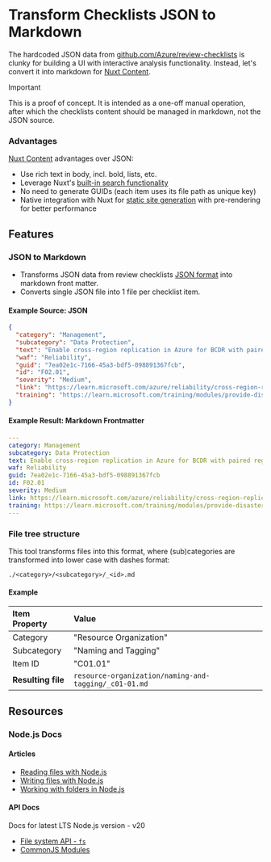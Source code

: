 # Transform Checklists JSON to Markdown

The hardcoded JSON data from [github.com/Azure/review-checklists](https://github.com/Azure/review-checklists) is clunky for building a UI with interactive analysis functionality. Instead, let's convert it into markdown for [Nuxt Content](https://content.nuxt.com/).

> [!IMPORTANT]
> This is a proof of concept. It is intended as a one-off manual operation, after which the checklists content should be managed in markdown, not the JSON source.

### Advantages 

[Nuxt Content](https://content.nuxt.com/) advantages over JSON:

- Use rich text in body, incl. bold, lists, etc.
- Leverage Nuxt's [built-in search functionality](https://content.nuxt.com/usage/search)
- No need to generate GUIDs (each item uses its file path as unique key)
- Native integration with Nuxt for [static site generation](https://nuxt.com/docs/getting-started/deployment) with pre-rendering for better performance

## Features

### JSON to Markdown

- Transforms JSON data from review checklists [JSON format](https://github.com/Azure/review-checklists) into markdown front matter.
- Converts single JSON file into 1 file per checklist item.

#### Example Source: JSON 

```json
{
  "category": "Management",
  "subcategory": "Data Protection",
  "text": "Enable cross-region replication in Azure for BCDR with paired regions.",
  "waf": "Reliability",
  "guid": "7ea02e1c-7166-45a3-bdf5-098891367fcb",
  "id": "F02.01",
  "severity": "Medium",
  "link": "https://learn.microsoft.com/azure/reliability/cross-region-replication-azure",
  "training": "https://learn.microsoft.com/training/modules/provide-disaster-recovery-replicate-storage-data/"
}
```

#### Example Result: Markdown Frontmatter

```yaml
---
category: Management
subcategory: Data Protection
text: Enable cross-region replication in Azure for BCDR with paired regions.
waf: Reliability
guid: 7ea02e1c-7166-45a3-bdf5-098891367fcb
id: F02.01
severity: Medium
link: https://learn.microsoft.com/azure/reliability/cross-region-replication-azure
training: https://learn.microsoft.com/training/modules/provide-disaster-recovery-replicate-storage-data/
---
```

### File tree structure

This tool transforms files into this format, where (sub)categories are transformed into lower case with dashes format:

```
./<category>/<subcategory>/_<id>.md
```

#### Example

| Item Property | Value |
|:--|:--|
| Category | "Resource Organization" |
| Subcategory | "Naming and Tagging" |
| Item ID | "C01.01" |
| **Resulting file** | `resource-organization/naming-and-tagging/_c01-01.md` |


## Resources

### Node.js Docs

#### Articles

- [Reading files with Node.js](https://nodejs.org/en/learn/manipulating-files/reading-files-with-nodejs)
- [Writing files with Node.js](https://nodejs.org/en/learn/manipulating-files/writing-files-with-nodejs)
- [Working with folders in Node.js](https://nodejs.org/en/learn/manipulating-files/working-with-folders-in-nodejs)

#### API Docs

Docs for latest LTS Node.js version - v20 

- [File system API - `fs`](https://nodejs.org/docs/latest-v20.x/api/fs.html)
- [CommonJS Modules](https://nodejs.org/docs/latest-v20.x/api/modules.html#modules-commonjs-modules)